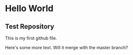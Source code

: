 # Hello World

## Test Repository


This is my first github file.


Here's some more text. Will it merge with the master branch?